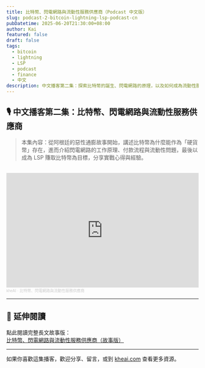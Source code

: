 ```yaml
---
title: 比特幣、閃電網路與流動性服務供應商（Podcast 中文版）
slug: podcast-2-bitcoin-lightning-lsp-podcast-cn
pubDatetime: 2025-06-20T21:30:00+08:00
author: Kai
featured: false
draft: false
tags:
  - bitcoin
  - lightning
  - LSP
  - podcast
  - finance
  - 中文
description: 中文播客第二集：探索比特幣的誕生、閃電網路的原理，以及如何成為流動性服務供應商（LSP）來建立自己的比特幣財務系統。
---
```


## 🎙️ 中文播客第二集：比特幣、閃電網路與流動性服務供應商

> 本集內容：從阿根廷的惡性通膨故事開始，講述比特幣為什麼能作為「硬貨幣」存在，進而介紹閃電網路的工作原理、付款流程與流動性問題，最後以成為 LSP 賺取比特幣為目標，分享實戰心得與經驗。

<br />

<iframe 
  width="100%" 
  height="300" 
  scrolling="no" 
  frameborder="no" 
  allow="autoplay" 
  src="https://w.soundcloud.com/player/?url=https%3A//api.soundcloud.com/tracks/2116488114&color=%23ff5500&auto_play=true&hide_related=false&show_comments=true&show_user=true&show_reposts=false&show_teaser=true&visual=true">
</iframe>

<div style="font-size: 10px; color: #cccccc;line-break: anywhere;word-break: normal;overflow: hidden;white-space: nowrap;text-overflow: ellipsis; font-family: Interstate,Lucida Grande,Lucida Sans Unicode,Lucida Sans,Garuda,Verdana,Tahoma,sans-serif;font-weight: 100;">
  <a href="https://soundcloud.com/kheai" title="kheAI" target="_blank" style="color: #cccccc; text-decoration: none;">kheAI</a> · 
  <a href="https://soundcloud.com/kheai/bi-te-bi-shan-dian-wang-lu-yu-liu-dong-xing-fu-wu-gong-ying-shang-2" title="比特幣、閃電網路與流動性服務供應商" target="_blank" style="color: #cccccc; text-decoration: none;">
    比特幣、閃電網路與流動性服務供應商
  </a>
</div>

---

## 📖 延伸閱讀

點此閱讀完整長文故事版：  
[比特幣、閃電網路與流動性服務供應商（故事版）](/posts/bitcoin-lightning-liquidity-service-provider)

---

如果你喜歡這集播客，歡迎分享、留言，或到 [kheai.com](https://kheai.com) 查看更多資源。
